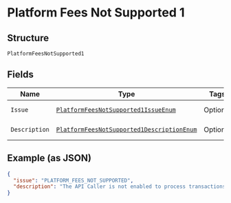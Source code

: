 
# Platform Fees Not Supported 1

## Structure

`PlatformFeesNotSupported1`

## Fields

| Name | Type | Tags | Description | Getter | Setter |
|  --- | --- | --- | --- | --- | --- |
| `Issue` | [`PlatformFeesNotSupported1IssueEnum`](../../doc/models/platform-fees-not-supported-1-issue-enum.md) | Optional | - | PlatformFeesNotSupported1IssueEnum getIssue() | setIssue(PlatformFeesNotSupported1IssueEnum issue) |
| `Description` | [`PlatformFeesNotSupported1DescriptionEnum`](../../doc/models/platform-fees-not-supported-1-description-enum.md) | Optional | - | PlatformFeesNotSupported1DescriptionEnum getDescription() | setDescription(PlatformFeesNotSupported1DescriptionEnum description) |

## Example (as JSON)

```json
{
  "issue": "PLATFORM_FEES_NOT_SUPPORTED",
  "description": "The API Caller is not enabled to process transactions by specifying 'platform_fees'. Please work with your PayPal Account Manager to enable this option for your account."
}
```

